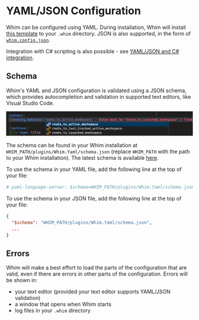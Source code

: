 # YAML/JSON Configuration

Whim can be configured using YAML. During installation, Whim will install [this template](https://github.com/dalyIsaac/Whim/blob/main/src/Whim/Template/whim.config.yaml) to your `.whim` directory. JSON is also supported, in the form of [`whim.config.json`](https://github.com/dalyIsaac/Whim/blob/main/src/Whim/Template/whim.config.csx).

Integration with C# scripting is also possible - see [YAML/JSON and C# integration](../script/snippets.md#yamljson-and-c-integration).

## Schema

Whim's YAML and JSON configuration is validated using a JSON schema, which provides autocompletion and validation in supported text editors, like Visual Studio Code.

![Screenshot of YAML validation in Visual Studio Code](../images/yaml-validation.png)

The schema can be found in your Whim installation at `WHIM_PATH/plugins/Whim.Yaml/schema.json` (replace `WHIM_PATH` with the path to your Whim installation). The latest schema is available [here](https://raw.githubusercontent.com/dalyIsaac/Whim/main/src/Whim.Yaml/schema.json).

To use the schema in your YAML file, add the following line at the top of your file:

```yaml
# yaml-language-server: $schema=WHIM_PATH/plugins/Whim.Yaml/schema.json
```

To use the schema in your JSON file, add the following line at the top of your file:

```json
{
  "$schema": "WHIM_PATH/plugins/Whim.Yaml/schema.json",
  ...
}
```

## Errors

Whim will make a best effort to load the parts of the configuration that are valid, even if there are errors in other parts of the configuration. Errors will be shown in:

- your text editor (provided your text editor supports YAML/JSON validation)
- a window that opens when Whim starts
- log files in your `.whim` directory
